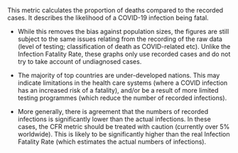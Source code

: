 This metric calculates the proportion of deaths compared to the recorded cases. It describes the likelihood of a COVID-19 infection being fatal.

* While this removes the bias against population sizes, the figures are still subject to the same issues relating from the recording of the raw data (level of testing; classification of death as COVID-related etc). Unlike the Infection Fatality Rate, these graphs only use recorded cases and do not try to take account of undiagnosed cases.

* The majority of top countries are under-developed nations. This may indicate limitations in the health care systems (where a COVID infection has an increased risk of a fatality), and/or be a result of more limited testing programmes (which reduce the number of recorded infections).

* More generally, there is agreement that the numbers of recorded infections is significantly lower than the actual infections. In these cases, the CFR metric should be treated with caution (currently over 5% worldwide). This is likely to be significantly higher than the real Infection Fatality Rate (which estimates the actual numbers of infections).
 
